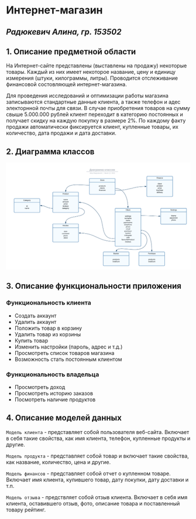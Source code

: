 # Интернет-магазин
## _Радюкевич Алина, гр. 153502_
## 1. Описание предметной области
На Интернет-сайте представлены (выставлены на продажу) некоторые товары. Каждый из них имеет некоторое название, цену и единицу измерения (штуки, килограммы, литры). Проводится отслеживание финансовой состовляющей интернет-магазина.

Для проведения исследований и оптимизации работы магазина записываются стандартные данные клиента, а также телефон и адес электорнной почты для связи. В случае приобретения товаров на сумму свыше 5.000.000 рублей клиент переходит в категорию постоянных и получает скидку на каждую покупку в размере 2%. По каждому факту продажи автоматически фиксируется клиент, купленные товары, их количество, дата продажи и дата доставки.

## 2. Диаграмма классов
![Диаграмма классов](class_diagram.png)
## 3. Описание функциональности приложения
### Функциональность клиента
- Создать аккаунт
- Удалить аккаунт
- Положить товар в корзину
- Удалить товар из корзины
- Купить товар
- Изменить настройки (пароль, адрес и т.д.)
- Просмотреть список товаров магазина
- Возможность стать постоянным клиентом
### Функциональность владельца
- Просмотреть доход
- Просмотреть историю заказов
- Посмотреть наличие продуктов
## 4. Описание моделей данных
```Модель клиента``` - представляет собой пользователя веб-сайта. Включает в себя такие свойства, как имя клиента, телефон, купленные продукты и другие.

```Модель продукта``` - представляет собой товар и включает такие свойства, как название, количество, цена и другие.

```Модель финансов``` - представляет собой отчет о купленном товаре. Включает имя клиента, купившего товар, дату покупки, дату доставки и т.п.

```Модель отзыва``` - предствляет собой отзыв клиента. Включает в себя имя клиента, оставившего отзыв, фото, описание товара и поставленный товару рейтинг.
